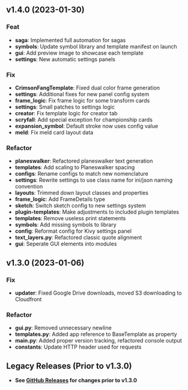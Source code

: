 ## v1.4.0 (2023-01-30)

### Feat

- **saga**: Implemented full automation for sagas
- **symbols**: Update symbol library and template manifest on launch
- **gui**: Add preview image to showcase each template
- **settings**: New automatic settings panels

### Fix

- **CrimsonFangTemplate**: Fixed dual color frame generation
- **settings**: Additional fixes for new panel config system
- **frame_logic**: Fix frame logic for some transform cards
- **settings**: Small patches to settings logic
- **creator**: Fix template logic for creator tab
- **scryfall**: Add special exception for championship cards
- **expansion_symbol**: Default stroke now uses config value
- **meld**: Fix meld card layout data

### Refactor

- **planeswalker**: Refactored planeswalker text generation
- **templates**: Add scaling to Planeswalker spacing
- **configs**: Rename configs to match new nomenclature
- **settings**: Rewrite settings to use class name for ini/json naming convention
- **layouts**: Trimmed down layout classes and properties
- **frame_logic**: Add FrameDetails type
- **sketch**: Switch sketch config to new settings system
- **plugin-templates**: Make adjustments to included plugin templates
- **templates**: Remove useless print statements
- **symbols**: Add missing symbols to library
- **config**: Reformat config for Kivy settings panel
- **text_layers.py**: Refactored classic quote alignment
- **gui**: Seperate GUI elements into modules

## v1.3.0 (2023-01-06)

### Fix

- **updater**: Fixed Google Drive downloads, moved S3 downloading to Cloudfront

### Refactor

- **gui.py**: Removed unnecessary newline
- **templates.py**: Added app reference to BaseTemplate as property
- **main.py**: Added proper version tracking, refactored console output
- **constants**: Update HTTP header used for requests

## Legacy Releases (Prior to v1.3.0)

- **See [GitHub Releases](https://github.com/MrTeferi/MTG-Proxyshop/releases) for changes prior to v1.3.0**
